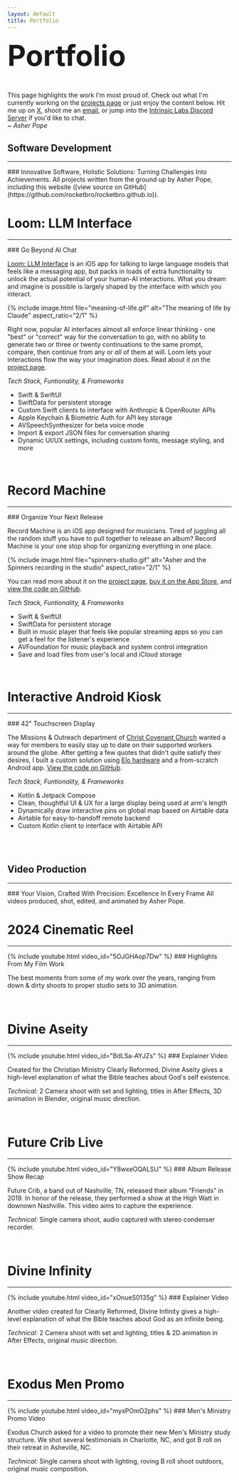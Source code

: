 ```yaml
---
layout: default
title: Portfolio
---
```


<div style="font-size: 2rem;"><h1 style="margin-top: 0.25em">Portfolio</h1></div>

This page highlights the work I'm most proud of. Check out what I'm currently working on the [projects page](/projects) or just enjoy the content below. Hit me up on [X](https://x.com/asherpope/), shoot me an [email](mailto:helloworld@intrinsiclabs.co), or jump into the [Intrinsic Labs Discord Server](https://discord.gg/HjSjeJYNKh) if you'd like to chat.  
*~ Asher Pope*

## Software Development
<hr>
### Innovative Software, Holistic Solutions: Turning Challenges Into Achievements.
All projects written from the ground up by Asher Pope, including this website ([view source on GitHub](https://github.com/rocketbro/rocketbro.github.io)).


# Loom: LLM Interface
<hr>
### Go Beyond AI Chat

[Loom: LLM Interface](/projects/loom-interface) is an iOS app for talking to large language models that feels like a messaging app, but packs in loads of extra functionality to unlock the actual potential of your human-AI interactions. What you dream and imagine is possible is largely shaped by the interface with which you interact. 

{% include image.html 
   file="meaning-of-life.gif" 
   alt="The meaning of life by Claude"
   aspect_ratio="2/1"
%}

Right now, popular AI interfaces almost all enforce linear thinking - one "best" or "correct" way for the conversation to go, with no ability to generate two or three or twenty continuations to the same prompt, compare, then continue from any or *all* of them at will. Loom lets your interactions flow the way your imagination does. Read about it on the [project page](/projects/loom-interface).  

*Tech Stack, Funtionality, & Frameworks*
- Swift & SwiftUI
- SwiftData for persistent storage
- Custom Swift clients to interface with Anthropic & OpenRouter APIs
- Apple Keychain & Biometric Auth for API key storage
- AVSpeechSynthesizer for beta voice mode
- Import & export JSON files for conversation sharing
- Dynamic UI/UX settings, including custom fonts, message styling, and more

<br>

# Record Machine
<hr>
### Organize Your Next Release

Record Machine is an iOS app designed for musicians. Tired of juggling all the random stuff you have to pull together to release an album? Record Machine is your one stop shop for organizing everything in one place.  

{% include image.html 
   file="spinners-studio.gif" 
   alt="Asher and the Spinners recording in the studio"
   aspect_ratio="2/1"
%}

You can read more about it on the [project page](/projects/record-machine), [buy it on the App Store](https://apps.apple.com/us/app/record-machine/id6478185491), and [view the code on GitHub](https://github.com/rocketbro/Record-Machine).  

*Tech Stack, Funtionality, & Frameworks*
- Swift & SwiftUI
- SwiftData for persistent storage
- Built in music player that feels like popular streaming apps so you can get a feel for the listener's experience
- AVFoundation for music playback and system control integration
- Save and load files from user's local and iCloud storage


<br>

# Interactive Android Kiosk
<hr>
### 42" Touchscreen Display

The Missions & Outreach department of [Christ Covenant Church](https://christcovenant.org) wanted a way for members to easily stay up to date on their supported workers around the globe. After getting a few quotes that didn't quite satisfy their desires, I built a custom solution using [Elo hardware](https://www.elotouch.com/) and a from-scratch Android app. [View the code on GitHub](https://github.com/rocketbro/CCC-SouthLobbyDisplay).  

*Tech Stack, Funtionality, & Frameworks*
- Kotlin & Jetpack Compose
- Clean, thoughtful UI & UX for a large display being used at arm's length
- Dynamically draw interactive pins on global map based on Airtable data
- Airtable for easy-to-handoff remote backend
- Custom Kotlin client to interface with Airtable API

<br>
<br>


<!-- MARK: VIDEO WORK -->

## Video Production
<hr>
### Your Vision, Crafted With Precision: Excellence In Every Frame
All videos produced, shot, edited, and animated by Asher Pope.


# 2024 Cinematic Reel
<hr>
<!-- 2024 reel -->
{% include youtube.html video_id="5OJGHAop7Dw" %}
### Highlights From My Film Work

The best moments from some of my work over the years, ranging from down & dirty shoots to proper studio sets to 3D animation.  
<br>
<br>

# Divine Aseity
<hr>
<!-- Divine Aseity -->
{% include youtube.html video_id="BdLSa-AYJZs" %}
### Explainer Video

Created for the Christian Ministry Clearly Reformed, Divine Aseity gives a high-level explanation of what the Bible teaches about God's self existence.

*Technical:* 2 Camera shoot with set and lighting, titles in After Effects, 3D animation in Blender, original music direction.  
<br>
<br>


# Future Crib Live
<hr>
<!-- Future Crib Live @ High Watt -->
{% include youtube.html video_id="Y8wxeOQALSU" %}
### Album Release Show Recap

Future Crib, a band out of Nashville, TN, released their album "Friends" in 2019. In honor of the release, they performed a show at the High Watt in downown Nashville. This video aims to capture the experience.

*Technical:* Single camera shoot, audio captured with stereo condenser recorder.  
<br>
<br>


# Divine Infinity
<hr>
<!-- CR Divine Infinity -->
{% include youtube.html video_id="xOnueS0135g" %}
### Explainer Video

Another video created for Clearly Reformed, Divine Infinity gives a high-level explanation of what the Bible teaches about God as an infinite being.

*Technical:* 2 Camera shoot with set and lighting, titles & 2D animation in After Effects, original music direction.  
<br>
<br>



# Exodus Men Promo
<hr>
<!-- Exodus Men -->
{% include youtube.html video_id="myxPOmO2phs" %}
### Men's Ministry Promo Video

Exodus Church asked for a video to promote their new Men's Ministry study structure. We shot several testimonials in Charlotte, NC, and got B roll on their retreat in Asheville, NC.

*Technical:* Single camera shoot with lighting, roving B roll shoot outdoors, original music composition.  
<br>
<br>
